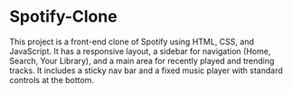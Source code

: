 # Spotify-Clone
This project is a front-end clone of Spotify using HTML, CSS, and JavaScript. It has a responsive layout, a sidebar for navigation (Home, Search, Your Library), and a main area for recently played and trending tracks. It includes a sticky nav bar and a fixed music player with standard controls at the bottom.
